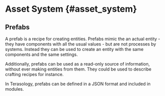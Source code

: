 Asset System {#asset_system}
============

Prefabs
-------

A prefab is a recipe for creating entities. Prefabs mimic the an actual
entity - they have components with all the usual values - but are not
processes by systems. Instead they can be used to create an entity with
the same components and the same settings.

Additionally, prefabs can be used as a read-only source of information,
without ever making entities from them. They could be used to describe
crafting recipes for instance.

In Terasology, prefabs can be defined in a JSON format and included in
modules.
